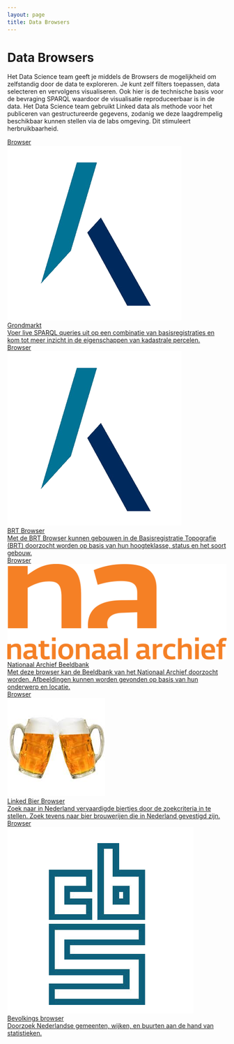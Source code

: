 ```yaml
---
layout: page
title: Data Browsers
---
```

# Data Browsers

Het Data Science team geeft je middels de Browsers de mogelijkheid om zelfstandig door de data te exploreren.  Je kunt zelf filters toepassen, data selecteren en vervolgens visualiseren.  Ook hier is de technische basis voor de bevraging SPARQL waardoor de visualisatie reproduceerbaar is in de data.  Het Data Science team gebruikt Linked data als methode voor het publiceren van gestructureerde gegevens, zodanig we deze laagdrempelig beschikbaar kunnen stellen via de labs omgeving.  Dit stimuleert herbruikbaarheid.

<div class="cards-wrapper">
  <a href="grondmarkt">
    <div class="card">
      <div class="card-type">Browser</div>
      <img class="card-image" src="/assets/images/kadaster-logo.png">
      <div class="card-title">Grondmarkt</div>
      <div class="card-description">Voer live SPARQL queries uit op een combinatie van basisregistraties en kom tot meer inzicht in de eigenschappen van kadastrale percelen.</div>
    </div>
  </a>
  <a href="brt">
    <div class="card">
      <div class="card-type">Browser</div>
      <img class="card-image" src="/assets/images/kadaster-logo.png">
      <div class="card-title">BRT Browser</div>
      <div class="card-description">Met de BRT Browser kunnen gebouwen in de Basisregistratie Topografie (BRT) doorzocht worden op basis van hun hoogteklasse, status en het soort gebouw.</div>
    </div>
  </a>
  <a href="nationaal-archief">
    <div class="card">
      <div class="card-type">Browser</div>
      <img class="card-image" src="/assets/images/nationaal-archief-logo.png">
      <div class="card-title">Nationaal Archief Beeldbank</div>
      <div class="card-description">Met deze browser kan de Beeldbank van het Nationaal Archief doorzocht worden.  Afbeeldingen kunnen worden gevonden op basis van hun onderwerp en locatie.</div>
    </div>
  </a>
  <a href="bier">
    <div class="card">
      <div class="card-type">Browser</div>
      <img class="card-image" src="/assets/images/bier.jpg">
      <div class="card-title">Linked Bier Browser</div>
      <div class="card-description">Zoek naar in Nederland vervaardigde biertjes door de zoekcriteria in te stellen. Zoek tevens naar bier brouwerijen die in Nederland gevestigd zijn.</div>
    </div>
  </a>
  <a href="bevolking">
    <div class="card">
      <div class="card-type">Browser</div>
      <img class="card-image" src="/assets/images/cbs-logo.png">
      <div class="card-title">Bevolkings browser</div>
      <div class="card-description">Doorzoek Nederlandse gemeenten, wijken, en buurten aan de hand van statistieken.</div>
    </div>
  </a>
</div>
